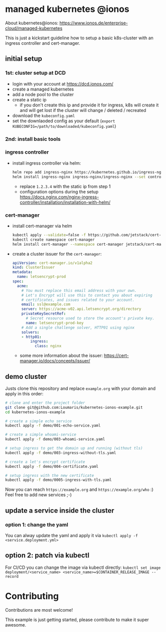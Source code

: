 # managed kubernetes @ionos

About kubernetes@ionos: https://www.ionos.de/enterprise-cloud/managed-kubernetes

This is just a kickstart guideline how to setup a basic k8s-cluster with an ingress controller and cert-manager.

## initial setup

### 1st: cluster setup at DCD
* login with your account at https://dcd.ionos.com/
* create a managed kubernetes
* add a node pool to the cluster
* create a static ip
  * if you don't create this ip and provide it for ingress, k8s will create it and will get lost if the cluster will change / deleted / recreated
* download the `kubeconfig.yaml`
* set the downlaoded config as your default (`export KUBECONFIG=/path/to/downloaded/kubeconfig.yaml`)

### 2nd: install basic tools

### ingress controller
* install ingress controller via helm:
  ```sh
  helm repo add ingress-nginx https://kubernetes.github.io/ingress-nginx
  helm install ingress-nginx ingress-nginx/ingress-nginx --set controller.service.loadBalancerIP=1.2.3.4
  ```
  * replace `1.2.3.4` with the static ip from step 1
  * configuration options during the setup https://docs.nginx.com/nginx-ingress-controller/installation/installation-with-helm/

### cert-manager
* install cert-manager via helm
  ```sh
  kubectl apply --validate=false -f https://github.com/jetstack/cert-manager/releases/download/v0.15.1/cert-manager.crds.yaml
  kubectl create namespace cert-manager
  helm install cert-manager --namespace cert-manager jetstack/cert-manager
  ```
* create a cluster issuer for the `cert-manager`:
  ```yaml
  apiVersion: cert-manager.io/v1alpha2
  kind: ClusterIssuer
  metadata:
    name: letsencrypt-prod
  spec:
    acme:
      # You must replace this email address with your own.
      # Let's Encrypt will use this to contact you about expiring
      # certificates, and issues related to your account.
      email: ssl@example.com
      server: https://acme-v02.api.letsencrypt.org/directory
      privateKeySecretRef:
        # Secret resource used to store the account's private key.
        name: letsencrypt-prod-key
      # Add a single challenge solver, HTTP01 using nginx
      solvers:
      - http01:
          ingress:
            class: nginx
  ```
  * some more information about the issuer: https://cert-manager.io/docs/concepts/issuer/

## demo cluster

Justs clone this repository and replace `example.org` with your domain and apply in this order:

```sh
# clone and enter the project folder
git clone git@github.com:Loumaris/kubernetes-ionos-example.git
cd kubernetes-ionos-example

# create a simple echo service
kubectl apply -f demo/001-echo-service.yaml

# create a simple whoami-service
kubectl apply -f demo/003-whoami-service.yaml

# setup ingress to get the domain up and running (without tls)
kubectl apply -f demo/003-ingress-without-tls.yaml

# create a let's encrypt certificate
kubectl apply -f demo/004-certificate.yaml

# setup ingress with the new certificate
kubectl apply -f demo/0005-ingress-with-tls.yaml
```

Now you can reach `https://example.org` and `https://example.org/who` :) Feel free to add new services ;-)

## update a service inside the cluster

### option 1: change the yaml

You can alway update the yaml and apply it via
`kubectl apply -f <service.deployment.yml>`

## option 2: patch via kubectl

For CI/CD you can change the image via kubectl directly:
`kubectl set image deployment/<service_name> <service_name>=$CONTAINER_RELEASE_IMAGE --record`


# Contributing

Contributions are most welcome!

This example is just getting started, please contribute to make it super awesome.